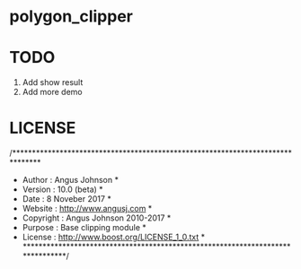 # polygon_clipper


# TODO
1.  Add show result
2.  Add more demo

# LICENSE
/*******************************************************************************
* Author    :  Angus Johnson                                                   *
* Version   :  10.0 (beta)                                                     *
* Date      :  8 Noveber 2017                                                  *
* Website   :  http://www.angusj.com                                           *
* Copyright :  Angus Johnson 2010-2017                                         *
* Purpose   :  Base clipping module                                            *
* License   : http://www.boost.org/LICENSE_1_0.txt                             *
*******************************************************************************/
